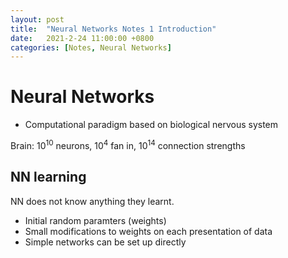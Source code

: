 ```yaml
---
layout: post
title:  "Neural Networks Notes 1 Introduction"
date:   2021-2-24 11:00:00 +0800
categories: [Notes, Neural Networks]
---
```


# Neural Networks  
- Computational paradigm based on biological nervous system  

Brain: $10^{10}$ neurons, $10^{4}$ fan in, $10^{14}$ connection strengths  

## NN learning  
NN does not know anything they learnt.  

- Initial random paramters (weights)    
- Small modifications to weights on each presentation of data  
- Simple networks can be set up directly  
